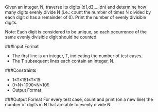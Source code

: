 Given an integer, N, traverse its digits (d1,d2,...,dn) and determine how many digits evenly divide N (i.e.: count the number of times N divided by each digit d has a remainder of 0).
Print the number of evenly divisible digits.

Note: Each digit is considered to be unique, so each occurrence of the same evenly divisible digit should be counted.

###Input Format
- The first line is an integer, T, indicating the number of test cases. 
- The T subsequent lines each contain an integer, N.

###Constraints 
- 1≤T≤151≤T≤15 
- 0<N<1090<N<109
- Output Format

###Output Format
For every test case, count and print (on a new line) the number of digits in N that are able to evenly divide N.